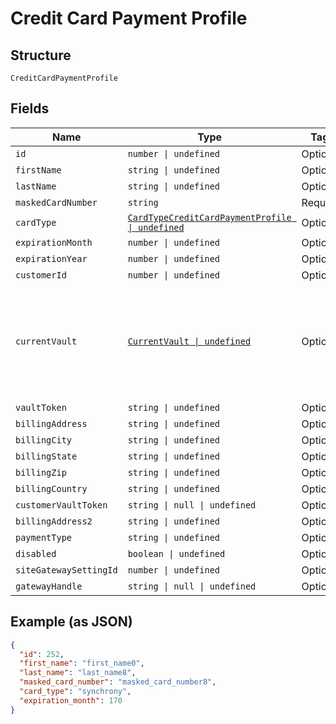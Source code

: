 
# Credit Card Payment Profile

## Structure

`CreditCardPaymentProfile`

## Fields

| Name | Type | Tags | Description |
|  --- | --- | --- | --- |
| `id` | `number \| undefined` | Optional | - |
| `firstName` | `string \| undefined` | Optional | - |
| `lastName` | `string \| undefined` | Optional | - |
| `maskedCardNumber` | `string` | Required | - |
| `cardType` | [`CardTypeCreditCardPaymentProfile \| undefined`](../../doc/models/card-type-credit-card-payment-profile.md) | Optional | - |
| `expirationMonth` | `number \| undefined` | Optional | - |
| `expirationYear` | `number \| undefined` | Optional | - |
| `customerId` | `number \| undefined` | Optional | - |
| `currentVault` | [`CurrentVault \| undefined`](../../doc/models/current-vault.md) | Optional | The vault that stores the payment profile with the provided `vault_token`. Use `bogus` for testing. |
| `vaultToken` | `string \| undefined` | Optional | - |
| `billingAddress` | `string \| undefined` | Optional | - |
| `billingCity` | `string \| undefined` | Optional | - |
| `billingState` | `string \| undefined` | Optional | - |
| `billingZip` | `string \| undefined` | Optional | - |
| `billingCountry` | `string \| undefined` | Optional | - |
| `customerVaultToken` | `string \| null \| undefined` | Optional | - |
| `billingAddress2` | `string \| undefined` | Optional | - |
| `paymentType` | `string \| undefined` | Optional | - |
| `disabled` | `boolean \| undefined` | Optional | - |
| `siteGatewaySettingId` | `number \| undefined` | Optional | - |
| `gatewayHandle` | `string \| null \| undefined` | Optional | - |

## Example (as JSON)

```json
{
  "id": 252,
  "first_name": "first_name0",
  "last_name": "last_name8",
  "masked_card_number": "masked_card_number8",
  "card_type": "synchrony",
  "expiration_month": 170
}
```

